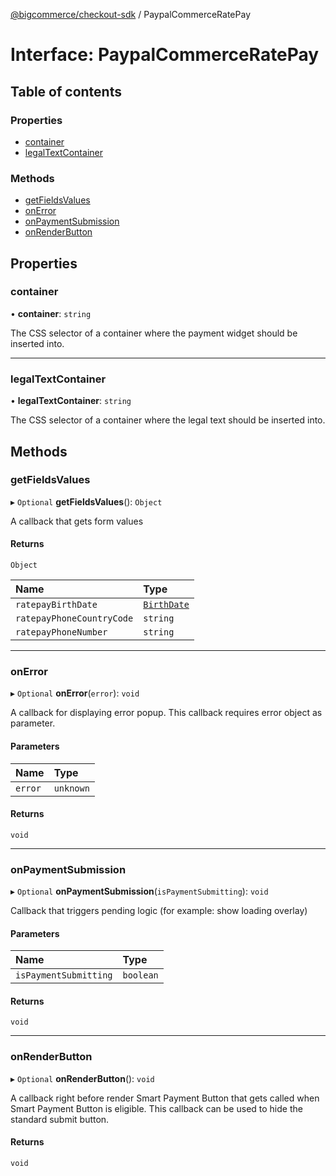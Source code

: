 [@bigcommerce/checkout-sdk](../README.md) / PaypalCommerceRatePay

# Interface: PaypalCommerceRatePay

## Table of contents

### Properties

- [container](PaypalCommerceRatePay.md#container)
- [legalTextContainer](PaypalCommerceRatePay.md#legaltextcontainer)

### Methods

- [getFieldsValues](PaypalCommerceRatePay.md#getfieldsvalues)
- [onError](PaypalCommerceRatePay.md#onerror)
- [onPaymentSubmission](PaypalCommerceRatePay.md#onpaymentsubmission)
- [onRenderButton](PaypalCommerceRatePay.md#onrenderbutton)

## Properties

### container

• **container**: `string`

The CSS selector of a container where the payment widget should be inserted into.

___

### legalTextContainer

• **legalTextContainer**: `string`

The CSS selector of a container where the legal text should be inserted into.

## Methods

### getFieldsValues

▸ `Optional` **getFieldsValues**(): `Object`

A callback that gets form values

#### Returns

`Object`

| Name | Type |
| :------ | :------ |
| `ratepayBirthDate` | [`BirthDate`](BirthDate.md) |
| `ratepayPhoneCountryCode` | `string` |
| `ratepayPhoneNumber` | `string` |

___

### onError

▸ `Optional` **onError**(`error`): `void`

A callback for displaying error popup. This callback requires error object as parameter.

#### Parameters

| Name | Type |
| :------ | :------ |
| `error` | `unknown` |

#### Returns

`void`

___

### onPaymentSubmission

▸ `Optional` **onPaymentSubmission**(`isPaymentSubmitting`): `void`

Callback that triggers pending logic (for example: show loading overlay)

#### Parameters

| Name | Type |
| :------ | :------ |
| `isPaymentSubmitting` | `boolean` |

#### Returns

`void`

___

### onRenderButton

▸ `Optional` **onRenderButton**(): `void`

A callback right before render Smart Payment Button that gets called when
Smart Payment Button is eligible. This callback can be used to hide the standard submit button.

#### Returns

`void`
